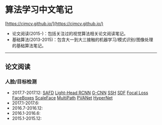 # 算法学习中文笔记 

[https://cjmcv.github.io/](https://cjmcv.github.io/)
* 论文阅读(2015-)：包括关注过的视觉算法相关论文阅读笔记。
* 基础算法(2013-2015)：包含大一到大三接触的机器学习/模式识别/图像处理的基础算法笔记。

---

## 论文阅读
### 人脸/目标检测
* 2017.7-2017.12: [SAFD](https://cjmcv.github.io/fdetect/2017/12/17/SAFD.html) [Light-Head RCNN](https://cjmcv.github.io/fdetect/2017/12/06/Light-Head-RCNN.html) [G-CNN](https://cjmcv.github.io/fdetect/2017/12/03/GCNN.html) [SSH](https://cjmcv.github.io/fdetect/2017/11/26/SSH.html) [SDF](https://cjmcv.github.io/fdetect/2017/11/18/SFD.html) [Focal Loss](https://cjmcv.github.io/fdetect/2017/11/04/FocalLoss.html) [FaceBoxes](https://cjmcv.github.io/fdetect/2017/10/28/FaceBoxes.html) [ScaleFace](https://cjmcv.github.io/fdetect/2017/10/16/ScaleFace.html) [MultiPath](https://cjmcv.github.io/fdetect/2017/10/15/MultiPath.html) [PVANet](https://cjmcv.github.io/fdetect/2017/10/15/PVANet.html) [HyperNet](https://cjmcv.github.io/fdetect/2017/10/13/HyperNet.html)
* 2017.1-2017.6:
* 2016.7-2016.12:
* 2016.1-2016.6:
* 2015.1-2015.12:
